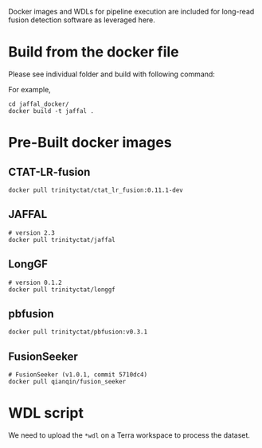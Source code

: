 Docker images and WDLs for pipeline execution are included for long-read fusion detection software as leveraged here.

# Build from the docker file

Please see individual folder and build with following command:

For example,
``` {bash}
cd jaffal_docker/
docker build -t jaffal .
```

# Pre-Built docker images

## CTAT-LR-fusion

```{bash}
docker pull trinityctat/ctat_lr_fusion:0.11.1-dev
```

## JAFFAL

```{bash}
# version 2.3
docker pull trinityctat/jaffal
```

## LongGF

```{bash}
# version 0.1.2
docker pull trinityctat/longgf
```

## pbfusion

``` {bash}
docker pull trinityctat/pbfusion:v0.3.1
```

## FusionSeeker

``` {bash}
# FusionSeeker (v1.0.1, commit 5710dc4)
docker pull qianqin/fusion_seeker
```

# WDL script

We need to upload the `*wdl` on a Terra workspace to process the dataset.
